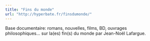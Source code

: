```yaml
---
title: "Fins du monde"
url: "http://hyperbate.fr/finsdumonde/"
---
```


Base documentaire: romans, nouvelles, films, BD, ouvrages philosophiques... sur la(es) fin(s) du monde par Jean-Noël Lafargue.

